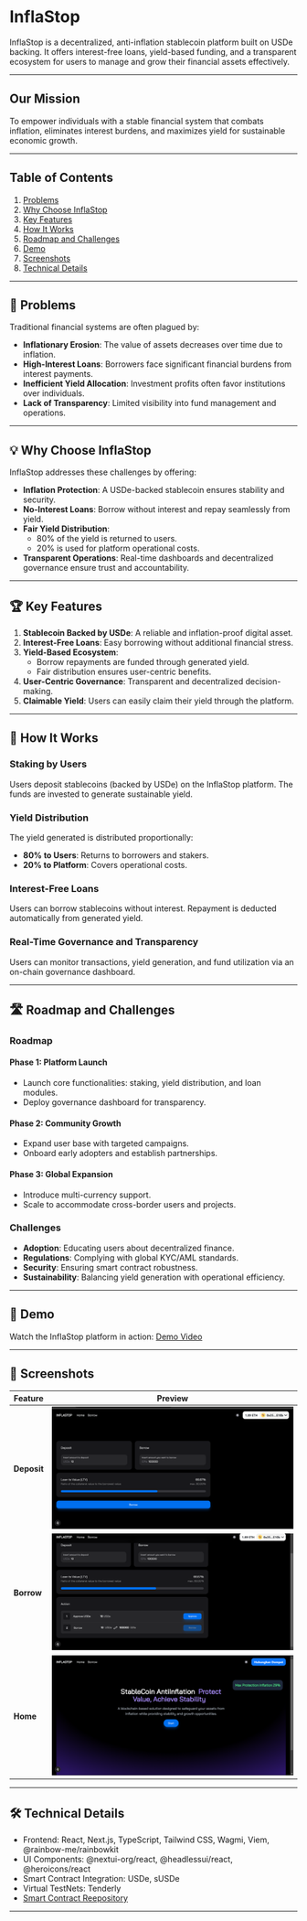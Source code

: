 # **InflaStop**

InflaStop is a decentralized, anti-inflation stablecoin platform built on USDe backing. It offers interest-free loans, yield-based funding, and a transparent ecosystem for users to manage and grow their financial assets effectively.

---

## **Our Mission**

To empower individuals with a stable financial system that combats inflation, eliminates interest burdens, and maximizes yield for sustainable economic growth.

---

## **Table of Contents**

1. [Problems](#problems)
2. [Why Choose InflaStop](#why-choose-inflastop)
3. [Key Features](#key-features)
4. [How It Works](#how-it-works)
5. [Roadmap and Challenges](#roadmap-and-challenges)
6. [Demo](#demo)
7. [Screenshots](#screenshots)
8. [Technical Details](#technical-details)

---

## 🚧 **Problems**

Traditional financial systems are often plagued by:

- **Inflationary Erosion**: The value of assets decreases over time due to inflation.
- **High-Interest Loans**: Borrowers face significant financial burdens from interest payments.
- **Inefficient Yield Allocation**: Investment profits often favor institutions over individuals.
- **Lack of Transparency**: Limited visibility into fund management and operations.

---

## 💡 **Why Choose InflaStop**

InflaStop addresses these challenges by offering:

- **Inflation Protection**: A USDe-backed stablecoin ensures stability and security.
- **No-Interest Loans**: Borrow without interest and repay seamlessly from yield.
- **Fair Yield Distribution**:
  - 80% of the yield is returned to users.
  - 20% is used for platform operational costs.
- **Transparent Operations**: Real-time dashboards and decentralized governance ensure trust and accountability.

---

## 🏆 **Key Features**

1. **Stablecoin Backed by USDe**: A reliable and inflation-proof digital asset.
2. **Interest-Free Loans**: Easy borrowing without additional financial stress.
3. **Yield-Based Ecosystem**:
   - Borrow repayments are funded through generated yield.
   - Fair distribution ensures user-centric benefits.
4. **User-Centric Governance**: Transparent and decentralized decision-making.
5. **Claimable Yield**: Users can easily claim their yield through the platform.

---

## 🔧 **How It Works**

### **Staking by Users**

Users deposit stablecoins (backed by USDe) on the InflaStop platform. The funds are invested to generate sustainable yield.

### **Yield Distribution**

The yield generated is distributed proportionally:

- **80% to Users**: Returns to borrowers and stakers.
- **20% to Platform**: Covers operational costs.

### **Interest-Free Loans**

Users can borrow stablecoins without interest. Repayment is deducted automatically from generated yield.

### **Real-Time Governance and Transparency**

Users can monitor transactions, yield generation, and fund utilization via an on-chain governance dashboard.

---

## 🛣️ **Roadmap and Challenges**

### **Roadmap**

#### Phase 1: Platform Launch

- Launch core functionalities: staking, yield distribution, and loan modules.
- Deploy governance dashboard for transparency.

#### Phase 2: Community Growth

- Expand user base with targeted campaigns.
- Onboard early adopters and establish partnerships.

#### Phase 3: Global Expansion

- Introduce multi-currency support.
- Scale to accommodate cross-border users and projects.

### **Challenges**

- **Adoption**: Educating users about decentralized finance.
- **Regulations**: Complying with global KYC/AML standards.
- **Security**: Ensuring smart contract robustness.
- **Sustainability**: Balancing yield generation with operational efficiency.

---

## 🎥 **Demo**

Watch the InflaStop platform in action: [Demo Video](https://drive.google.com/file/d/1tsmZY7Ps8stLbyNuE_xDKpE89lKz5hj8/view?usp=sharing)

---

## 📸 **Screenshots**

| **Feature** | **Preview**                    |
| ----------- | ------------------------------ |
| **Deposit** | ![Deposit](assets/Deposit.png) |
| **Borrow**  | ![Borrow](assets/Borrow.png)   |
| **Home**    | ![Home](assets/Home.png)       |

---

## 🛠️ **Technical Details**

- Frontend: React, Next.js, TypeScript, Tailwind CSS, Wagmi, Viem, @rainbow-me/rainbowkit
- UI Components: @nextui-org/react, @headlessui/react, @heroicons/react
- Smart Contract Integration: USDe, sUSDe
- Virtual TestNets: Tenderly
- [Smart Contract Reepository](https://github.com/PugarHuda/antiInflasi)

---
